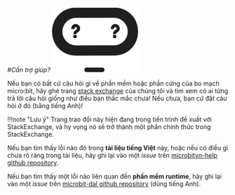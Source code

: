 #*Cần trợ giúp?*
![emoji băn khoăn](resources/emoji/confused.png)

Nếu bạn có bất cứ câu hỏi gì về phần mềm hoặc phần cứng
của bo mạch micro:bit, hãy ghé trang [stack exchange](http://area51.stackexchange.com/proposals/96237/microbit/) của chúng tôi
và tìm xem có ai từng trả lời câu hỏi giống như điều bạn thắc mắc chưa! Nếu chưa, bạn cứ đặt câu hỏi ở đó (bằng tiếng Anh)!

!!!note "Lưu ý"
    Trang trao đổi này hiện đang trong tiến trình đề xuất với StackExchange, và
    hy vọng nó sẽ trở thành một phần chính thức trong StackExchange.

Nếu bạn tìm thấy lỗi nào đó trong **tài liệu tiếng Việt** này, hoặc nếu có điều gì chưa rõ ràng
trong tài liệu, hãy ghi lại vào một *issue* trên [microbitvn-help github repository](https://github.com/microbitvn/help.microbit.vn/issues).

Nếu bạn tìm thấy một lỗi nào liên quan đến **phần mềm runtime**, hãy ghi lại vào một *issue* trên
[microbit-dal github repository](https://github.com/lancaster-university/microbit-dal/issues) (dùng tiếng Anh).